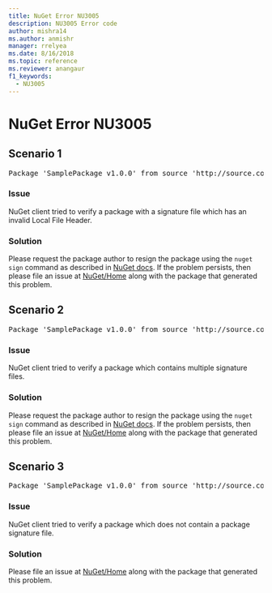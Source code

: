 ```yaml
---
title: NuGet Error NU3005
description: NU3005 Error code
author: mishra14
ms.author: anmishr
manager: rrelyea
ms.date: 8/16/2018
ms.topic: reference
ms.reviewer: anangaur
f1_keywords:
  - NU3005
---
```


# NuGet Error NU3005

## Scenario 1

<pre>Package 'SamplePackage v1.0.0' from source 'http://source.com/index.json': The package contains an invalid package signature file.</pre>

### Issue

NuGet client tried to verify a package with a signature file which has an invalid Local File Header.


### Solution

Please request the package author to resign the package using the `nuget sign` command as described in [NuGet docs](https://docs.microsoft.com/en-us/nuget/create-packages/sign-a-package). If the problem persists, then please file an issue at [NuGet/Home](https://github.com/NuGet/Home/issues) along with the package that generated this problem.



## Scenario 2

<pre>Package 'SamplePackage v1.0.0' from source 'http://source.com/index.json': The package contains multiple package signature files.</pre>

### Issue

NuGet client tried to verify a package which contains multiple signature files.


### Solution

Please request the package author to resign the package using the `nuget sign` command as described in [NuGet docs](https://docs.microsoft.com/en-us/nuget/create-packages/sign-a-package). If the problem persists, then please file an issue at [NuGet/Home](https://github.com/NuGet/Home/issues) along with the package that generated this problem.



## Scenario 3

<pre>Package 'SamplePackage v1.0.0' from source 'http://source.com/index.json': The package does not contain a valid package signature file.</pre>

### Issue

NuGet client tried to verify a package which does not contain a package signature file.


### Solution

Please file an issue at [NuGet/Home](https://github.com/NuGet/Home/issues) along with the package that generated this problem.


